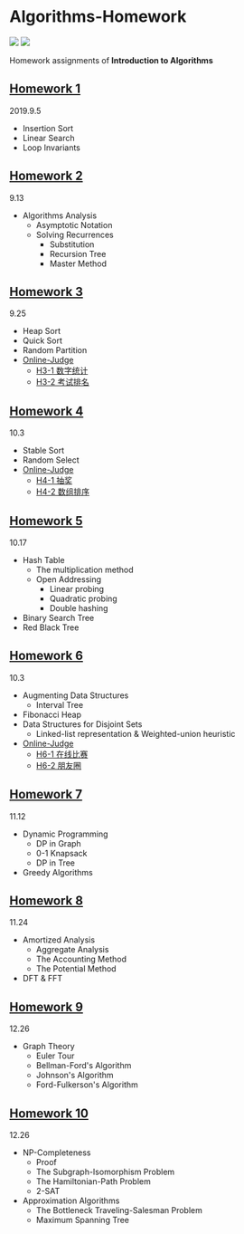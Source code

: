 # Algorithms-Homework
[![](https://img.shields.io/badge/Homework-@lyc0930-informational.svg?style=flat)](https://github.com/lyc0930) ![](https://img.shields.io/badge/USTC-2019Fall-critical.svg?style=flat)

Homework assignments of **Introduction to Algorithms**

## [Homework 1](https://github.com/lyc0930/Algorithms-Homework/tree/master/Homework1)
2019.9.5
- Insertion Sort
- Linear Search
- Loop Invariants

## [Homework 2](https://github.com/lyc0930/Algorithms-Homework/tree/master/Homework2)
9.13
- Algorithms Analysis
    - Asymptotic Notation
    - Solving Recurrences
        - Substitution
        - Recursion Tree
        - Master Method

## [Homework 3](https://github.com/lyc0930/Algorithms-Homework/tree/master/Homework3)
9.25
- Heap Sort
- Quick Sort
- Random Partition
- [Online-Judge](https://github.com/lyc0930/Online-Judge)
    - [H3-1 数字统计](https://202.38.86.171/problem/H3-1)
    - [H3-2 考试排名](https://202.38.86.171/problem/H3-2)

## [Homework 4](https://github.com/lyc0930/Algorithms-Homework/tree/master/Homework4)
10.3
- Stable Sort
- Random Select
- [Online-Judge](https://github.com/lyc0930/Online-Judge)
    - [H4-1 抽奖](https://202.38.86.171/problem/H4-1)
    - [H4-2 数组排序](https://202.38.86.171/problem/H4-2)

## [Homework 5](https://github.com/lyc0930/Algorithms-Homework/tree/master/Homework5)
10.17
- Hash Table
    - The multiplication method
    - Open Addressing
        - Linear probing
        - Quadratic probing
        - Double hashing
- Binary Search Tree
- Red Black Tree

## [Homework 6](https://github.com/lyc0930/Algorithms-Homework/tree/master/Homework6)
10.3
- Augmenting Data Structures
    - Interval Tree
- Fibonacci Heap
- Data Structures for Disjoint Sets
    - Linked-list representation & Weighted-union heuristic
- [Online-Judge](https://github.com/lyc0930/Online-Judge)
    - [H6-1 在线比赛](https://202.38.86.171/problem/H6-1)
    - [H6-2 朋友圈](https://202.38.86.171/problem/H6-2)

## [Homework 7](https://github.com/lyc0930/Algorithms-Homework/tree/master/Homework7)
11.12
- Dynamic Programming
    - DP in Graph
    - 0-1 Knapsack
    - DP in Tree
- Greedy Algorithms

## [Homework 8](https://github.com/lyc0930/Algorithms-Homework/tree/master/Homework8)
11.24
- Amortized Analysis
    - Aggregate Analysis
    - The Accounting Method
    - The Potential Method
- DFT & FFT

## [Homework 9](https://github.com/lyc0930/Algorithms-Homework/tree/master/Homework9)
12.26
- Graph Theory
    - Euler Tour
    - Bellman-Ford's Algorithm
    - Johnson's Algorithm
    - Ford-Fulkerson's Algorithm

## [Homework 10](https://github.com/lyc0930/Algorithms-Homework/tree/master/Homework10)
12.26
- NP-Completeness
    - Proof
    - The Subgraph-Isomorphism Problem
    - The Hamiltonian-Path Problem
    - 2-SAT
- Approximation Algorithms
    - The Bottleneck Traveling-Salesman Problem
    - Maximum Spanning Tree
